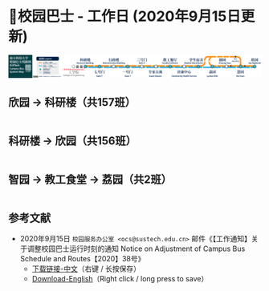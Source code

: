 # 🚌校园巴士 - 工作日 (2020年9月15日更新)

<a data-fancybox title="" href="https://cdn.jsdelivr.net/gh/sustc/sustech-online-ng@master/docs/transport/busline.svg">![](./busline.svg)</a>

## 欣园 → 科研楼（共157班）

<ClientOnly>

<div id="bus-table-hl2rb">
    <table class="dataTable" id="work-bus-hl2rb">
    </table>
</div>
</ClientOnly>

## 科研楼 → 欣园（共156班）

<ClientOnly>
<div id="bus-table-rb2hl">
    <table class="dataTable" id="work-bus-rb2hl">
    </table>
</div>
</ClientOnly>


## 智园 → 教工食堂 → 荔园（共2班）

<ClientOnly>
<div id="bus-table-ip2lh">
    <table class="dataTable" id="work-bus-ip2lh">
    </table>
</div>
</ClientOnly>

## 参考文献

* 2020年9月15日 `校园服务办公室 <ocs@sustech.edu.cn>` 邮件《【工作通知】关于调整校园巴士运行时刻的通知 Notice on Adjustment of Campus Bus Schedule and Routes【2020】38号》
    * [下载链接-中文](https://cdn.jsdelivr.net/gh/sustc/sustech-online-ng@master/docs/transport/Campus_Bus_Schedule_2020_09_CN.pdf)（右键 / 长按保存）
    * [Download-English](https://cdn.jsdelivr.net/gh/sustc/sustech-online-ng@master/docs/transport/Campus_Bus_Schedule_2020_09_EN.pdf)（Right click / long press to save）

<script>
  export default {
    mounted () {
function getTime(MinBefore) {
    // 获取x分钟前的时间
    var date = new Date();
    date.setMinutes(date.getMinutes() - MinBefore);
    var h = date.getHours();
    var hour = (h < 10) ? "0" + h : h;
    var m = date.getMinutes();
    var min = (m < 10) ? "0" + m : m;
    return hour + ":" + min;
}

function update_bus_status(bus_time_table) {
    var now_20 = getTime(20);
    var now = getTime(0);
    var now_row_index = 0;
    for (var i = 0, len = bus_time_table.length; i < len; i++) {
        if (bus_time_table[i][0] < now_20) {
            bus_time_table[i][2] = "已到达";
            now_row_index = i;
        } else if (bus_time_table[i][0] < now) {
            bus_time_table[i][2] = "在途中";
        } else {
            bus_time_table[i][2] = "未发车";
        }
    }
    return { "row": now_row_index, "now_table": bus_time_table }
}

// 欣园 → 科研楼
var busdata_hl2rb = [
    ["07:00", "", ""],
    ["07:05", "", ""],
    ["07:10", "", ""],
    ["07:15", "高峰", ""],
    ["07:20", "", ""],
    ["07:23", "高峰", ""],
    ["07:26", "高峰", ""],
    ["07:29", "", ""],
    ["07:32", "高峰", ""],
    ["07:36", "高峰", ""],
    ["07:39", "高峰", ""],
    ["07:42", "高峰", ""],
    ["07:45", "高峰", ""],
    ["07:48", "高峰", ""],
    ["07:51", "高峰", ""],
    ["07:54", "高峰", ""],
    ["07:57", "高峰", ""],
    ["08:00", "", ""],
    ["08:05", "", ""],
    ["08:10", "", ""],
    ["08:15", "", ""],
    ["08:18", "", ""],
    ["08:21", "", ""],
    ["08:24", "", ""],
    ["08:27", "", ""],
    ["08:30", "", ""],
    ["08:35", "", ""],
    ["08:40", "", ""],
    ["08:45", "", ""],
    ["08:48", "", ""],
    ["08:51", "", ""],
    ["08:54", "", ""],
    ["08:57", "", ""],
    ["09:00", "", ""],
    ["09:05", "", ""],
    ["09:10", "", ""],
    ["09:15", "", ""],
    ["09:20", "", ""],
    ["09:25", "", ""],
    ["09:30", "", ""],
    ["09:35", "", ""],
    ["09:40", "", ""],
    ["09:43", "高峰", ""],
    ["09:46", "高峰", ""],
    ["09:50", "", ""],
    ["09:53", "高峰", ""],
    ["09:56", "高峰", ""],
    ["10:00", "", ""],
    ["10:05", "", ""],
    ["10:10", "", ""],
    ["10:15", "", ""],
    ["10:20", "", ""],
    ["10:30", "", ""],
    ["10:40", "", ""],
    ["10:50", "", ""],
    ["11:00", "", ""],
    ["11:10", "", ""],
    ["11:20", "", ""],
    ["11:30", "", ""],
    ["11:35", "", ""],
    ["11:40", "", ""],
    ["11:45", "", ""],
    ["11:50", "", ""],
    ["11:55", "", ""],
    ["12:00", "", ""],
    ["12:05", "高峰", ""],
    ["12:10", "", ""],
    ["12:15", "高峰", ""],
    ["12:20", "", ""],
    ["12:23", "高峰", ""],
    ["12:26", "高峰", ""],
    ["12:30", "", ""],
    ["12:35", "高峰", ""],
    ["12:40", "", ""],
    ["12:50", "", ""],
    ["13:00", "", ""],
    ["13:05", "", ""],
    ["13:10", "", ""],
    ["13:20", "", ""],
    ["13:23", "高峰", ""],
    ["13:26", "高峰", ""],
    ["13:30", "", ""],
    ["13:33", "高峰", ""],
    ["13:36", "高峰", ""],
    ["13:40", "", ""],
    ["13:45", "高峰", ""],
    ["13:50", "", ""],
    ["13:55", "高峰", ""],
    ["14:00", "", ""],
    ["14:10", "", ""],
    ["14:20", "", ""],
    ["14:30", "", ""],
    ["14:40", "", ""],
    ["14:50", "", ""],
    ["15:00", "", ""],
    ["15:10", "", ""],
    ["15:20", "", ""],
    ["15:30", "", ""],
    ["15:35", "", ""],
    ["15:40", "高峰", ""],
    ["15:50", "", ""],
    ["15:53", "高峰", ""],
    ["15:56", "高峰", ""],
    ["16:00", "", ""],
    ["16:05", "高峰", ""],
    ["16:10", "", ""],
    ["16:20", "", ""],
    ["16:30", "", ""],
    ["16:40", "", ""],
    ["16:50", "", ""],
    ["17:00", "", ""],
    ["17:10", "", ""],
    ["17:15", "", ""],
    ["17:20", "", ""],
    ["17:23", "", ""],
    ["17:26", "", ""],
    ["17:30", "", ""],
    ["17:33", "", ""],
    ["17:36", "", ""],
    ["17:40", "", ""],
    ["17:43", "", ""],
    ["17:46", "", ""],
    ["17:50", "", ""],
    ["17:53", "", ""],
    ["17:56", "", ""],
    ["18:00", "", ""],
    ["18:03", "", ""],
    ["18:06", "", ""],
    ["18:10", "", ""],
    ["18:13", "", ""],
    ["18:16", "", ""],
    ["18:20", "", ""],
    ["18:23", "高峰", ""],
    ["18:26", "高峰", ""],
    ["18:30", "", ""],
    ["18:35", "", ""],
    ["18:40", "", ""],
    ["18:45", "", ""],
    ["18:50", "", ""],
    ["18:55", "", ""],
    ["19:00", "", ""],
    ["19:10", "", ""],
    ["19:20", "", ""],
    ["19:30", "", ""],
    ["19:40", "", ""],
    ["19:50", "", ""],
    ["20:00", "", ""],
    ["20:15", "", ""],
    ["20:30", "", ""],
    ["20:45", "", ""],
    ["21:00", "", ""],
    ["21:20", "", ""],
    ["21:40", "", ""],
    ["22:00", "", ""],
    ["22:15", "", ""],
    ["22:30", "", ""],
    ["22:40", "", ""],
];

// 科研楼 → 欣园
var busdata_rb2hl = [
    ["07:20", "", ""],
    ["07:25", "", ""],
    ["07:30", "", ""],
    ["07:35", "高峰", ""],
    ["07:40", "", ""],
    ["07:43", "高峰", ""],
    ["07:46", "", ""],
    ["07:50", "", ""],
    ["07:55", "高峰", ""],
    ["08:00", "", ""],
    ["08:05", "", ""],
    ["08:10", "", ""],
    ["08:13", "", ""],
    ["08:16", "", ""],
    ["08:20", "", ""],
    ["08:22", "", ""],
    ["08:25", "", ""],
    ["08:28", "", ""],
    ["08:32", "", ""],
    ["08:34", "", ""],
    ["08:36", "", ""],
    ["08:38", "", ""],
    ["08:42", "", ""],
    ["08:45", "", ""],
    ["08:48", "", ""],
    ["08:51", "", ""],
    ["08:54", "", ""],
    ["08:57", "", ""],
    ["09:00", "", ""],
    ["09:03", "", ""],
    ["09:06", "", ""],
    ["09:10", "", ""],
    ["09:15", "", ""],
    ["09:20", "", ""],
    ["09:25", "", ""],
    ["09:30", "", ""],
    ["09:35", "", ""],
    ["09:40", "", ""],
    ["09:45", "", ""],
    ["09:50", "", ""],
    ["09:53", "高峰", ""],
    ["09:56", "高峰", ""],
    ["10:00", "", ""],
    ["10:03", "高峰", ""],
    ["10:06", "高峰", ""],
    ["10:10", "", ""],
    ["10:15", "", ""],
    ["10:20", "", ""],
    ["10:30", "", ""],
    ["10:40", "", ""],
    ["10:45", "", ""],
    ["10:50", "", ""],
    ["11:00", "", ""],
    ["11:10", "", ""],
    ["11:20", "", ""],
    ["11:30", "", ""],
    ["11:35", "", ""],
    ["11:40", "", ""],
    ["11:45", "", ""],
    ["11:50", "", ""],
    ["11:55", "", ""],
    ["12:00", "", ""],
    ["12:05", "高峰", ""],
    ["12:10", "", ""],
    ["12:13", "高峰", ""],
    ["12:16", "高峰", ""],
    ["12:20", "", ""],
    ["12:25", "高峰", ""],
    ["12:30", "", ""],
    ["12:33", "高峰", ""],
    ["12:36", "高峰", ""],
    ["12:40", "", ""],
    ["12:45", "", ""],
    ["12:50", "高峰", ""],
    ["12:55", "", ""],
    ["13:00", "", ""],
    ["13:05", "", ""],
    ["13:10", "", ""],
    ["13:15", "", ""],
    ["13:20", "", ""],
    ["13:25", "", ""],
    ["13:35", "", ""],
    ["13:40", "", ""],
    ["13:45", "高峰", ""],
    ["13:50", "", ""],
    ["13:53", "高峰", ""],
    ["13:56", "高峰", ""],
    ["14:00", "", ""],
    ["14:05", "", ""],
    ["14:10", "", ""],
    ["14:15", "高峰", ""],
    ["14:20", "", ""],
    ["14:30", "", ""],
    ["14:40", "", ""],
    ["14:50", "", ""],
    ["15:00", "", ""],
    ["15:10", "", ""],
    ["15:20", "", ""],
    ["15:30", "", ""],
    ["15:40", "", ""],
    ["15:45", "", ""],
    ["15:50", "高峰", ""],
    ["15:55", "", ""],
    ["16:00", "", ""],
    ["16:03", "高峰", ""],
    ["16:06", "高峰", ""],
    ["16:10", "", ""],
    ["16:20", "", ""],
    ["16:30", "", ""],
    ["16:40", "", ""],
    ["16:50", "", ""],
    ["17:00", "", ""],
    ["17:10", "", ""],
    ["17:15", "", ""],
    ["17:20", "", ""],
    ["17:25", "", ""],
    ["17:30", "", ""],
    ["17:35", "", ""],
    ["17:40", "", ""],
    ["17:45", "", ""],
    ["17:50", "", ""],
    ["17:55", "", ""],
    ["18:00", "", ""],
    ["18:05", "高峰", ""],
    ["18:10", "", ""],
    ["18:13", "高峰", ""],
    ["18:16", "高峰", ""],
    ["18:20", "", ""],
    ["18:23", "", ""],
    ["18:26", "高峰", ""],
    ["18:30", "", ""],
    ["18:35", "", ""],
    ["18:40", "高峰", ""],
    ["18:50", "", ""],
    ["19:00", "", ""],
    ["19:10", "", ""],
    ["19:20", "", ""],
    ["19:30", "", ""],
    ["19:40", "", ""],
    ["19:50", "", ""],
    ["20:00", "", ""],
    ["20:20", "", ""],
    ["20:40", "", ""],
    ["20:55", "高峰", ""],
    ["21:00", "", ""],
    ["21:03", "高峰", ""],
    ["21:10", "", ""],
    ["21:20", "", ""],
    ["21:40", "", ""],
    ["21:53", "高峰", ""],
    ["21:56", "高峰", ""],
    ["22:00", "", ""],
    ["22:10", "高峰", ""],
    ["22:30", "", ""],
    ["22:45", "", ""],
    ["23:00", "", ""],
];

// 智园 → 教工食堂
var busdata_ip2lh = [
    ["11:50", "", ""],
    ["17:45", "", ""],
];


function build_all_table() {
    if ($.fn.DataTable.isDataTable('#hl2rb')) {
        return;
    }

    var dtb_config = {
        scrollY: 300,
        paging: false,
        searching: false,
        bFilter: false,
        info: false,
        columns: [
            { title: "发车时间" },
            { title: "平时/高峰", "orderable": false },
            { title: "状态", "orderable": false },
        ],
        rowCallback: function (row, data, index) {
            if (data[2] == "已到达") {
                $('td', row).css('background-color', '#003f43'); // SUSTech dark green
                $('td', row).css('color', '#FFFFFF');
            }
            else if (data[2] == "未发车") {
                $('td', row).css('background-color', '#FFFFFF'); // SUSTech dark green
                $('td', row).css('color', '#2c3e50');
            }            
            else if (data[2] == "在途中") {
                $('td', row).css('background-color', '#ed6c00'); // SUSTech orange
                $('td', row).each(function () {
                    $(this).html('<b>' + $(this).text() + '</b>');
                });
            }
        }
    }
    
    // high land - research building
    var tmp = update_bus_status(busdata_hl2rb);
    busdata_hl2rb = tmp.now_table;
    var now_bus_row_hl2rb = tmp.row;
    var ins_table_hl2rb = $('#work-bus-hl2rb').DataTable($.extend(true, { data: busdata_hl2rb }, dtb_config));
    var now_bus_offset = $(ins_table_hl2rb.row(Math.min(now_bus_row_hl2rb, busdata_hl2rb.length)).node()).offset().top - $(ins_table_hl2rb.row(0).node()).offset().top;
    $("#bus-table-hl2rb .dataTables_scrollBody").scrollTop(now_bus_offset);
    
    // research building - high land
    var tmp = update_bus_status(busdata_rb2hl);
    busdata_rb2hl = tmp.now_table;
    var now_bus_row_rb2hl = tmp.row;
    var ins_table_rb2hl = $('#work-bus-rb2hl').DataTable($.extend(true, { data: busdata_rb2hl }, dtb_config));
    var now_bus_offset = $(ins_table_rb2hl.row(Math.min(now_bus_row_rb2hl, busdata_rb2hl.length)).node()).offset().top - $(ins_table_rb2hl.row(0).node()).offset().top;
    $("#bus-table-rb2hl .dataTables_scrollBody").scrollTop(now_bus_offset);
    
    // i park - lychee hill
    var tmp = update_bus_status(busdata_ip2lh);
    busdata_ip2lh = tmp.now_table;
    var now_bus_row_ip2lh = tmp.row;
    var ins_table_ip2lh = $('#work-bus-ip2lh').DataTable($.extend(true, { data: busdata_ip2lh }, dtb_config));
    var now_bus_offset = $(ins_table_ip2lh.row(Math.min(now_bus_row_ip2lh, busdata_ip2lh.length)).node()).offset().top - $(ins_table_ip2lh.row(0).node()).offset().top;
    $("#bus-table-ip2lh .dataTables_scrollBody").scrollTop(now_bus_offset);
}

document.addEventListener('DOMContentLoaded', build_all_table, false);

$(document).ready(function () {
    build_all_table();
});
    }
  }
</script>
